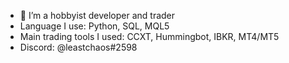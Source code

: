 - 🌱 I’m a hobbyist developer and trader
- Language I use: Python, SQL, MQL5
- Main trading tools I used: CCXT, Hummingbot, IBKR, MT4/MT5
- Discord: @leastchaos#2598
<!---
leastchaos/leastchaos is a ✨ special ✨ repository because its `README.md` (this file) appears on your GitHub profile.
You can click the Preview link to take a look at your changes.
--->
